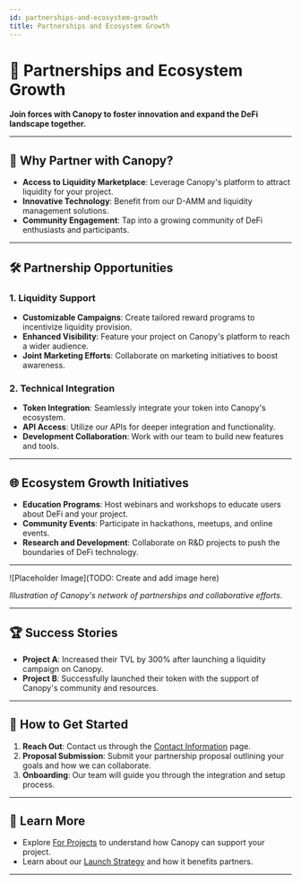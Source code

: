 ```yaml
---
id: partnerships-and-ecosystem-growth
title: Partnerships and Ecosystem Growth
---
```


# 🤝 Partnerships and Ecosystem Growth

**Join forces with Canopy to foster innovation and expand the DeFi landscape together.**

---

## 🌟 **Why Partner with Canopy?**

- **Access to Liquidity Marketplace**: Leverage Canopy's platform to attract liquidity for your project.
- **Innovative Technology**: Benefit from our D-AMM and liquidity management solutions.
- **Community Engagement**: Tap into a growing community of DeFi enthusiasts and participants.

---

## 🛠️ **Partnership Opportunities**

### **1. Liquidity Support**

- **Customizable Campaigns**: Create tailored reward programs to incentivize liquidity provision.
- **Enhanced Visibility**: Feature your project on Canopy's platform to reach a wider audience.
- **Joint Marketing Efforts**: Collaborate on marketing initiatives to boost awareness.

### **2. Technical Integration**

- **Token Integration**: Seamlessly integrate your token into Canopy's ecosystem.
- **API Access**: Utilize our APIs for deeper integration and functionality.
- **Development Collaboration**: Work with our team to build new features and tools.

---

## 🌐 **Ecosystem Growth Initiatives**

- **Education Programs**: Host webinars and workshops to educate users about DeFi and your project.
- **Community Events**: Participate in hackathons, meetups, and online events.
- **Research and Development**: Collaborate on R&D projects to push the boundaries of DeFi technology.

---

![Placeholder Image](TODO: Create and add image here)

*Illustration of Canopy's network of partnerships and collaborative efforts.*

---

## 🏆 **Success Stories**

- **Project A**: Increased their TVL by 300% after launching a liquidity campaign on Canopy.
- **Project B**: Successfully launched their token with the support of Canopy's community and resources.

---

## 🚀 **How to Get Started**

1. **Reach Out**: Contact us through the [Contact Information](../contact-us/contact-information.md) page.
2. **Proposal Submission**: Submit your partnership proposal outlining your goals and how we can collaborate.
3. **Onboarding**: Our team will guide you through the integration and setup process.

---

## 📖 **Learn More**

- Explore [For Projects](../getting-started/for-projects.md) to understand how Canopy can support your project.
- Learn about our [Launch Strategy](launch-strategy.md) and how it benefits partners.

---
